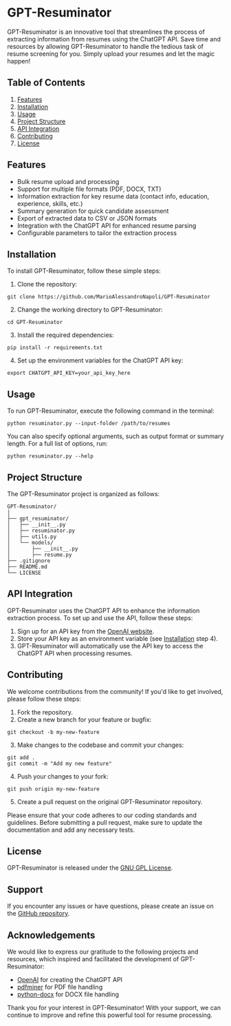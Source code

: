 # GPT-Resuminator

GPT-Resuminator is an innovative tool that streamlines the process of extracting information from resumes using the ChatGPT API. Save time and resources by allowing GPT-Resuminator to handle the tedious task of resume screening for you. Simply upload your resumes and let the magic happen!

## Table of Contents
1. [Features](#features)
2. [Installation](#installation)
3. [Usage](#usage)
4. [Project Structure](#project-structure)
5. [API Integration](#api-integration)
6. [Contributing](#contributing)
7. [License](#license)

## Features
- Bulk resume upload and processing
- Support for multiple file formats (PDF, DOCX, TXT)
- Information extraction for key resume data (contact info, education, experience, skills, etc.)
- Summary generation for quick candidate assessment
- Export of extracted data to CSV or JSON formats
- Integration with the ChatGPT API for enhanced resume parsing
- Configurable parameters to tailor the extraction process

## Installation
To install GPT-Resuminator, follow these simple steps:

1. Clone the repository:
```
git clone https://github.com/MarioAlessandroNapoli/GPT-Resuminator
```

2. Change the working directory to GPT-Resuminator:
```
cd GPT-Resuminator
```

3. Install the required dependencies:
```
pip install -r requirements.txt
```

4. Set up the environment variables for the ChatGPT API key:
```
export CHATGPT_API_KEY=your_api_key_here
```

## Usage
To run GPT-Resuminator, execute the following command in the terminal:
```
python resuminator.py --input-folder /path/to/resumes
```

You can also specify optional arguments, such as output format or summary length. For a full list of options, run:
```
python resuminator.py --help
```

## Project Structure
The GPT-Resuminator project is organized as follows:

```
GPT-Resuminator/
│
├── gpt_resuminator/
│   ├── __init__.py
│   ├── resuminator.py
│   ├── utils.py
│   └── models/
│       ├── __init__.py
│       ├── resume.py
├── .gitignore
├── README.md
└── LICENSE
```

## API Integration
GPT-Resuminator uses the ChatGPT API to enhance the information extraction process. To set up and use the API, follow these steps:

1. Sign up for an API key from the [OpenAI website](https://beta.openai.com/signup/).
2. Store your API key as an environment variable (see [Installation](#installation) step 4).
3. GPT-Resuminator will automatically use the API key to access the ChatGPT API when processing resumes.

## Contributing
We welcome contributions from the community! If you'd like to get involved, please follow these steps:

1. Fork the repository.
2. Create a new branch for your feature or bugfix:
```
git checkout -b my-new-feature
```

3. Make changes to the codebase and commit your changes:
```
git add .
git commit -m "Add my new feature"
```

4. Push your changes to your fork:
```
git push origin my-new-feature
```

5. Create a pull request on the original GPT-Resuminator repository.

Please ensure that your code adheres to our coding standards and guidelines. Before submitting a pull request, make sure to update the documentation and add any necessary tests.

## License
GPT-Resuminator is released under the [GNU GPL License](https://github.com/MarioAlessandroNapoli/GPT-Resuminator/blob/main/LICENSE).

## Support
If you encounter any issues or have questions, please create an issue on the [GitHub repository](https://github.com/MarioAlessandroNapoli/GPT-Resuminator/issues).

## Acknowledgements
We would like to express our gratitude to the following projects and resources, which inspired and facilitated the development of GPT-Resuminator:

- [OpenAI](https://openai.com/) for creating the ChatGPT API
- [pdfminer](https://github.com/pdfminer/pdfminer.six) for PDF file handling
- [python-docx](https://github.com/python-openxml/python-docx) for DOCX file handling

Thank you for your interest in GPT-Resuminator! With your support, we can continue to improve and refine this powerful tool for resume processing.
